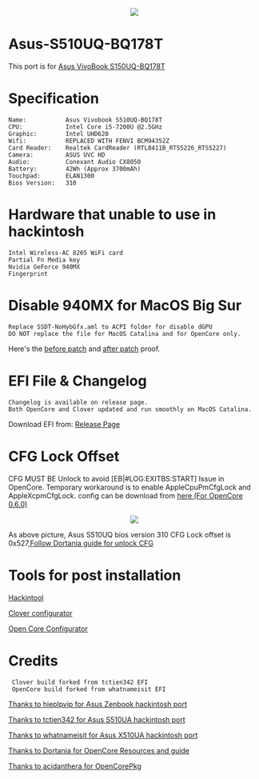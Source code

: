<p align="center">
<img src="https://i.imgur.com/piJu4XY.png")
    </p>


# Asus-S510UQ-BQ178T   
This port is for [Asus VivoBook S150UQ-BQ178T](https://www.notebookcheck.net/Asus-VivoBook-S15-S510UQ-BQ178T.294032.0.html)


# Specification

    Name:           Asus Vivobook S510UQ-BQ178T
    CPU:            Intel Core i5-7200U @2.5GHz
    Graphic:        Intel UHD620
    Wifi:           REPLACED WITH FENVI BCM94352Z 
    Card Reader:    Realtek CardReader (RTL8411B_RTS5226_RTS5227)
    Camera:         ASUS UVC HD
    Audio:          Conexant Audio CX8050
    Battery:        42Wh (Approx 3700mAh)
    Touchpad:       ELAN1300
    Bios Version:   310
    

# Hardware that unable to use in hackintosh
   
    Intel Wireless-AC 8265 WiFi card 
    Partial Fn Media key
    Nvidia GeForce 940MX 
    Fingerprint

# Disable 940MX for MacOS Big Sur 

    Replace SSDT-NoHybGfx.aml to ACPI folder for disable dGPU
    DO NOT replace the file for MacOS Catalina and for OpenCore only.
    
Here's the [before patch](https://i.imgur.com/jiTHabt.png) and [after patch](https://i.imgur.com/tURa1DG.png) proof.

# EFI File & Changelog

    Changelog is available on release page. 
    Both OpenCore and Clover updated and run smoothly on MacOS Catalina. 

Download EFI from: [Release Page](https://github.com/JoK3rLeE/Asus-S510UQ-BQ178T/releases)

    
# CFG Lock Offset
CFG MUST BE Unlock to avoid [EB|#LOG:EXITBS:START] Issue in OpenCore. 
Temporary workaround is to enable AppleCpuPmCfgLock and AppleXcpmCfgLock. config can be download from [here (For OpenCore 0.6.0)](https://github.com/JoK3rLeE/Asus-S510UQ-BQ178T/releases/download/v2/config.plist)

<p align="center">
<img src="https://i.imgur.com/S4Repod.png")
    </p>

As above picture, Asus S510UQ bios version 310 CFG Lock offset is 0x527,[Follow Dortania guide for unlock CFG](https://dortania.github.io/OpenCore-Install-Guide/extras/msr-lock.html)
    
# Tools for post installation 

[Hackintool](https://github.com/headkaze/Hackintool)

[Clover configurator](https://mackie100projects.altervista.org/download-clover-configurator/)

[Open Core Configurator](https://mackie100projects.altervista.org/download-opencore-configurator/)

# Credits 
     Clover build forked from tctien342 EFI 
     OpenCore build forked from whatnameisit EFI

[Thanks to hieplpvip for Asus Zenbook hackintosh port](https://github.com/hieplpvip/ASUS-ZENBOOK-HACKINTOSH)

[Thanks to tctien342 for Asus S510UA hackintosh port](https://github.com/tctien342/Asus-Vivobook-S510UA-Hackintosh)

[Thanks to whatnameisit for Asus X510UA hackintosh port](https://github.com/whatnameisit/Asus-Vivobook-X510UA-BQ490-Catalina-10.15.3-Hackintosh)

[Thanks to Dortania for OpenCore Resources and guide](https://github.com/dortania)

[Thanks to acidanthera for OpenCorePkg](https://github.com/acidanthera/OpenCorePkg)

